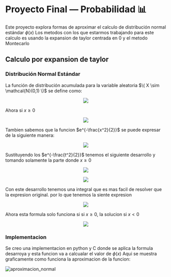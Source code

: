 # Proyecto Final — Probabilidad 📊

Este proyecto explora formas de aproximar el calculo de distribución normal estándar $\phi(x)$ Los metodos con los que estarmos trabajando para este calculo es usando la expansion de taylor centrada en 0 y el metodo Montecarlo



## Calculo por expansion de taylor

### Distribución Normal Estándar

La función de distribución acumulada para la variable aleatoria $\( X \sim \mathcal{N}(0,1) \)$ se define como:

<p align="center">
  <img src="https://latex.codecogs.com/svg.image?\phi(x)=\int_{-\infty}^x\frac{1}{\sqrt{2\pi}}e^{-\frac{t^2}{2}}\,dt" />
</p>

Ahora si $x\geq 0$
<p align="center">
  <img src="https://latex.codecogs.com/svg.image?\phi(x)=\frac{1}{2}+\int_{0}^x\frac{1}{\sqrt{2\pi}}e^{-\frac{t^2}{2}}\,dt" />
</p>

Tambien sabemos que la funcion $e^{-\frac{x^2}{2}}$ se puede expresar de la siguiente manera:
<p align="center">
  <img src="https://latex.codecogs.com/svg.image?e^{-\frac{x^2}{2}}=\sum_{n=0}^\infty\frac{(-1)^n}{2^n\,n!}x^{2n}" />
</p>

Sustituyendo los $e^{-\frac{t^2}{2}}$ tenemos el siguiente desarrollo y tomando solamente la parte donde $x\geq 0$
<p align="center">
  <img src="https://latex.codecogs.com/svg.image?\phi(x)=\frac{1}{2}+\int_{0}^x\frac{1}{\sqrt{2\pi}}\sum_{n=0}^\infty\frac{(-1)^n}{2^n\,n!}t^{2n}\,dt" />
</p>

<p align="center">
  <img src="https://latex.codecogs.com/svg.image?\phi(x)=\frac{1}{2}+\frac{1}{\sqrt{2\pi}}\sum_{n=0}^\infty\frac{(-1)^n}{2^n\,n!}\int_{0}^xt^{2n}\,dt" />
</p>

Con este desarrollo tenemos una integral que es mas facil de resolver que la expresion original. por lo que tenemos la siente expresion 

<p align="center">
  <img src="https://latex.codecogs.com/svg.image?\phi(x)=\frac{1}{2}+\frac{1}{\sqrt{2\pi}}\sum_{n=0}^\infty\frac{(-1)^nx^{2n+1}}{2^n\,n!(2n+1)}" />
</p>

Ahora esta formula solo funciona si si $x\geq 0$, la solucion si $x < 0$ 
<p align="center">
  <img src="https://latex.codecogs.com/svg.image?\phi(-x)=1-\phi(x)" />
</p>

### Implementacion 
Se creo una implementacion en python y C donde se aplica la formula desarroya y esta funcion va a calcualar el valor de $\phi(x)$ Aqui se muestra graficamente como funciona la aproximacion de la funcion:

![aproximacion_normal](https://github.com/user-attachments/assets/857cf0c9-b596-431a-baa5-456c110dff3c)

